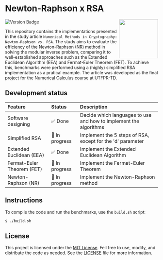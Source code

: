 # Newton-Raphson x RSA

<img align="right" width="128px" src="./.media/math.png">

![Version Badge](https://img.shields.io/badge/status-in%20development-red)

This repository contains the implementations presented in the study article `Numerical Methods in Cryptography: Newton-Raphson vs. RSA`. The study aims to evaluate the efficiency of the Newton-Raphson (NR) method in solving the modular inverse problem, comparing it to well-established approaches such as the Extended Euclidean Algorithm (EEA) and Fermat-Euler Theorem (FET). To achieve this, benchmarks were performed using a (highly) simplified RSA implementation as a pratical example. The article was developed as the final project for the Numerical Calculus course at UTFPR-TD.

## Development status

<!---
Possible status:
:white_check_mark: Done
:black_square_button: In progress
:white_square_button: Planned
--->

| Feature                  | Status                             | Description |
|:-------------------------|:-----------------------------------|:------------|
| Software designing       | :white_check_mark: Done            | Decide which languages to use and how to implement the algorithms |
| Simplified RSA           | :black_square_button: In progress  | Implement the 5 steps of RSA, except for the 'd' parameter |
| Extended Euclidean (EEA) | :white_check_mark: Done            | Implement the Extended Euclidean Algorithm |
| Fermat-Euler Theorem (FET) | :black_square_button: In progress | Implement the Fermat-Euler Theorem |
| Newton-Raphson (NR)      | :black_square_button: In progress  | Implement the Newton-Raphson method |

## Instructions

To compile the code and run the benchmarks, use the `build.sh` script:

```bash
$ ./build.sh
```

## License

This project is licensed under the [MIT License](https://opensource.org/licence/MIT). Fell free to use, modify, and distribute the code as needed. See the [LICENSE](LICENSE) file for more information.
